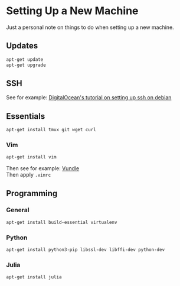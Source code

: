 # Setting Up a New Machine

Just a personal note on things to do when setting up a new machine.

## Updates

```bash
apt-get update
apt-get upgrade
```

## SSH

See for example: [DigitalOcean's tutorial on setting up ssh on debian](https://www.digitalocean.com/community/tutorials/initial-server-setup-with-debian-10)

## Essentials
```bash
apt-get install tmux git wget curl
```

### Vim
```bash
apt-get install vim
```
Then see for example: [Vundle](https://github.com/VundleVim/Vundle.vim#quick-start)  
Then apply `.vimrc`

## Programming

### General
```bash
apt-get install build-essential virtualenv
```

### Python
```bash
apt-get install python3-pip libssl-dev libffi-dev python-dev
```

### Julia
```bash
apt-get install julia
```
